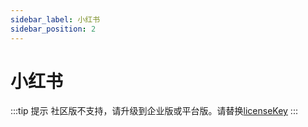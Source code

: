 ```yaml
---
sidebar_label: 小红书
sidebar_position: 2
---
```


# 小红书

:::tip 提示
社区版不支持，请升级到企业版或平台版。请替换[licenseKey](../development/license.md)
:::
